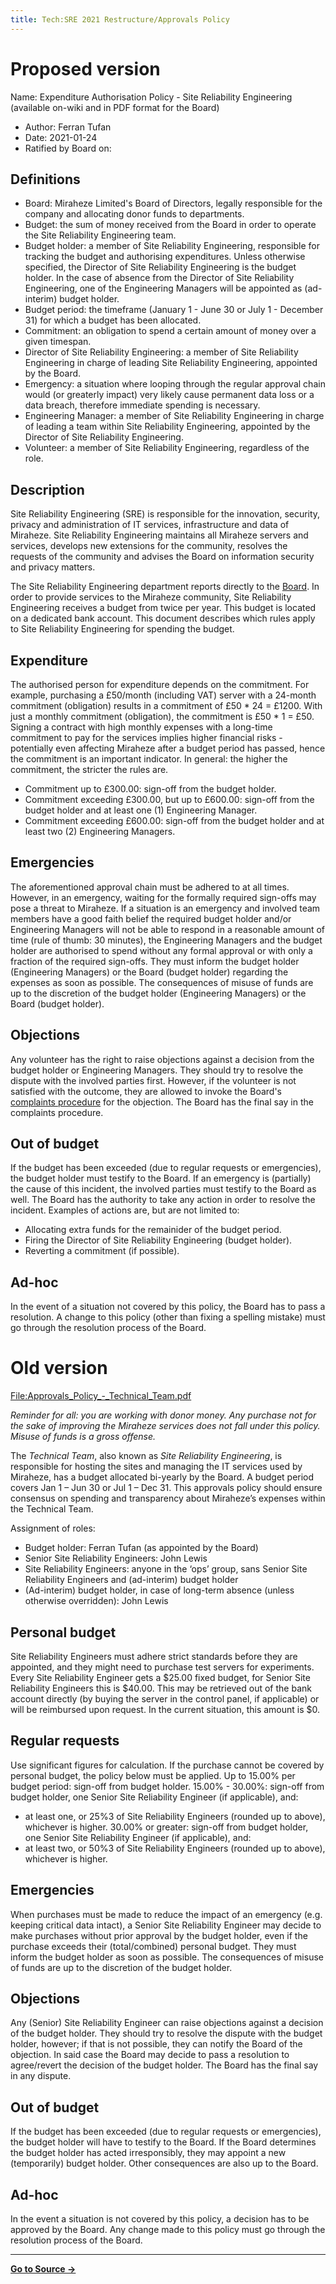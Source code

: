 ```yaml
---
title: Tech:SRE 2021 Restructure/Approvals Policy
---
```


# Proposed version 

Name: Expenditure Authorisation Policy - Site Reliability Engineering (available on-wiki and in PDF format for the Board)

* Author: Ferran Tufan
* Date: 2021-01-24
* Ratified by Board on: <TBD>

## Definitions 

* Board: Miraheze Limited's Board of Directors, legally responsible for the company and allocating donor funds to departments.
* Budget: the sum of money received from the Board in order to operate the Site Reliability Engineering team.
* Budget holder: a member of Site Reliability Engineering, responsible for tracking the budget and authorising expenditures. Unless otherwise specified, the Director of Site Reliability Engineering is the budget holder. In the case of absence from the Director of Site Reliability Engineering, one of the Engineering Managers will be appointed as (ad-interim) budget holder.
* Budget period: the timeframe (January 1 - June 30 or July 1 - December 31) for which a budget has been allocated.
* Commitment: an obligation to spend a certain amount of money over a given timespan.
* Director of Site Reliability Engineering: a member of Site Reliability Engineering in charge of leading Site Reliability Engineering, appointed by the Board.
* Emergency: a situation where looping through the regular approval chain would (or greaterly impact) very likely cause permanent data loss or a data breach, therefore immediate spending is necessary.
* Engineering Manager: a member of Site Reliability Engineering in charge of leading a team within Site Reliability Engineering, appointed by the Director of Site Reliability Engineering.
* Volunteer: a member of Site Reliability Engineering, regardless of the role.

## Description 

Site Reliability Engineering (SRE) is responsible for the innovation, security, privacy and administration of IT services, infrastructure and data of Miraheze. Site Reliability Engineering maintains all Miraheze servers and services, develops new extensions for the community, resolves the requests of the community and advises the Board on information security and privacy matters.

The Site Reliability Engineering department reports directly to the [Board](https://meta.miraheze.org/wiki/Board). In order to provide services to the Miraheze community, Site Reliability Engineering receives a budget from twice per year. This budget is located on a dedicated bank account. This document describes which rules apply to Site Reliability Engineering for spending the budget.

## Expenditure 

The authorised person for expenditure depends on the commitment. For example, purchasing a £50/month (including VAT) server with a 24-month commitment (obligation) results in a commitment of £50 * 24 = £1200. With just a monthly commitment (obligation), the commitment is £50 * 1 = £50. Signing a contract with high monthly expenses with a long-time commitment to pay for the services implies higher financial risks - potentially even affecting Miraheze after a budget period has passed, hence the commitment is an important indicator. In general: the higher the commitment, the stricter the rules are.

* Commitment up to £300.00: sign-off from the budget holder.
* Commitment exceeding £300.00, but up to £600.00: sign-off from the budget holder and at least one (1) Engineering Manager.
* Commitment exceeding £600.00: sign-off from the budget holder and at least two (2) Engineering Managers.

## Emergencies 

The aforementioned approval chain must be adhered to at all times. However, in an emergency, waiting for the formally required sign-offs may pose a threat to Miraheze. If a situation is an emergency and involved team members have a good faith belief the required budget holder and/or Engineering Managers will not be able to respond in a reasonable amount of time (rule of thumb: 30 minutes), the Engineering Managers and the budget holder are authorised to spend without any formal approval or with only a fraction of the required sign-offs. They must inform the budget holder (Engineering Managers) or the Board (budget holder) regarding the expenses as soon as possible. The consequences of misuse of funds are up to the discretion of the budget holder (Engineering Managers) or the Board (budget holder).

## Objections 

Any volunteer has the right to raise objections against a decision from the budget holder or Engineering Managers. They should try to resolve the dispute with the involved parties first. However, if the volunteer is not satisfied with the outcome, they are allowed to invoke the Board's [complaints procedure](https://meta.miraheze.org/wiki/File:Miraheze-Complaints-Procedure.pdf) for the objection. The Board has the final say in the complaints procedure.

## Out of budget 

If the budget has been exceeded (due to regular requests or emergencies), the budget holder must testify to the Board. If an emergency is (partially) the cause of this incident, the involved parties must testify to the Board as well. The Board has the authority to take any action in order to resolve the incident. Examples of actions are, but are not limited to:
* Allocating extra funds for the remainider of the budget period.
* Firing the Director of Site Reliability Engineering (budget holder).
* Reverting a commitment (if possible).

## Ad-hoc 

In the event of a situation not covered by this policy, the Board has to pass a resolution. A change to this policy (other than fixing a spelling mistake) must go through the resolution process of the Board.

# Old version 

[File:Approvals_Policy_-_Technical_Team.pdf](https://meta.miraheze.org/wiki/File:Approvals_Policy_-_Technical_Team.pdf)

*Reminder for all: you are working with donor money. Any purchase not for the sake of improving the Miraheze services does not fall under this policy. Misuse of funds is a gross offense.*

The *Technical Team*, also known as *Site Reliability Engineering*, is responsible for hosting the sites and managing the IT services used by Miraheze, has a budget allocated bi-yearly by the Board. A budget period covers Jan 1 – Jun 30 or Jul 1 – Dec 31. This approvals policy should ensure consensus on spending and transparency about Miraheze’s expenses within the Technical Team.

Assignment of roles:
* Budget holder: Ferran Tufan (as appointed by the Board)
* Senior Site Reliability Engineers: John Lewis
* Site Reliability Engineers: anyone in the ‘ops’ group, sans Senior Site Reliability Engineers and
(ad-interim) budget holder
* (Ad-interim) budget holder, in case of long-term absence (unless otherwise overridden): John
Lewis

## Personal budget 

Site Reliability Engineers must adhere strict standards before they are appointed, and they might need to purchase test servers for experiments. Every Site Reliability Engineer gets a $25.00 fixed budget, for Senior Site Reliability Engineers this is $40.00. This may be retrieved out of the bank account directly (by buying the server in the control panel, if applicable) or will be reimbursed upon request. In the current situation, this amount is $0.

## Regular requests 

Use significant figures for calculation.
If the purchase cannot be covered by personal budget, the policy below must be applied.
Up to 15.00% per budget period: sign-off from budget holder.
15.00% - 30.00%: sign-off from budget holder, one Senior Site Reliability Engineer (if applicable), and:
* at least one, or 25%3 of Site Reliability Engineers (rounded up to above), whichever is higher.
30.00% or greater: sign-off from budget holder, one Senior Site Reliability Engineer (if applicable),
and:
* at least two, or 50%3 of Site Reliability Engineers (rounded up to above), whichever is higher.

## Emergencies 

When purchases must be made to reduce the impact of an emergency (e.g. keeping critical data intact), a Senior Site Reliability Engineer may decide to make purchases without prior approval by the budget holder, even if the purchase exceeds their (total/combined) personal budget. They must inform the budget holder as soon as possible. The consequences of misuse of funds are up to the discretion of the budget holder.

## Objections 

Any (Senior) Site Reliability Engineer can raise objections against a decision of the budget holder. They should try to resolve the dispute with the budget holder, however; if that is not possible, they can notify the Board of the objection. In said case the Board may decide to pass a resolution to agree/revert the decision of the budget holder. The Board has the final say in any dispute.

## Out of budget 

If the budget has been exceeded (due to regular requests or emergencies), the budget holder will have to testify to the Board. If the Board determines the budget holder has acted irresponsibly, they may appoint a new (temporarily) budget holder. Other consequences are also up to the Board.

## Ad-hoc 

In the event a situation is not covered by this policy, a decision has to be approved by the Board. Any change made to this policy must go through the resolution process of the Board.

----
**[Go to Source &rarr;](https://meta.miraheze.org/wiki/Tech:SRE_2021_Restructure/Approvals_Policy)**